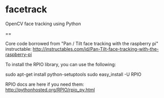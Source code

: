 facetrack
=========

OpenCV face tracking using Python

==

Core code borrowed from "Pan / Tilt face tracking with the raspberry pi" instructable:
  http://instructables.com/id/Pan-Tilt-face-tracking-with-the-raspberry-pi


To install the RPIO library, you can use the following:

sudo apt-get install python-setuptools
sudo easy_install -U RPIO


RPIO docs are here if you need them:
  http://pythonhosted.org/RPIO/rpio_py.html
